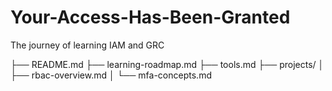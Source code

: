 # Your-Access-Has-Been-Granted
The journey of learning IAM and GRC 

├── README.md
├── learning-roadmap.md
├── tools.md
├── projects/
│   ├── rbac-overview.md
│   └── mfa-concepts.md
